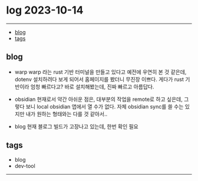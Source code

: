 # log 2023-10-14

--------------------------

- [blog](#blog)
- [tags](#tags)

## blog

- warp
warp 라는 rust 기반 터미널을 만들고 있다고 예전에 우연히 본 것 같은데, dotenv 설치하려다 보게 되어서 홈페이지를 봤더니 무진장 이쁘다. 게다가 rust 기반이라 엄청 빠르다고?
바로 설치해봤는데, 진짜 빠르고 아름답다.

- obsidian
현재로서 약간 아쉬운 점은, 대부분의 작업을 remote로 하고 싶은데, 그렇다 보니 local obsidian 앱에서 열 수가 없다.
자체 obsidian sync를 쓸 수는 있지만 내가 원하는 형태와는 다를 것 같아서..

- blog
현재 블로그 빌드가 고장나고 있는데, 한번 확인 필요

## tags
- blog
- dev-tool

--------------------------

